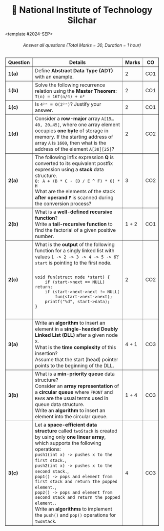 <div align="center">
  <h1>🏫 National Institute of Technology Silchar</h1>
</div>

<CodeTabs :languages="[
  { name: '2024-SEP', slot: '2024-SEP' },
]">

<template #2024-SEP>

<div align="center">
  <h6> Answer all questions (Total Marks = 30, Duration = 1 hour)</h6>
</div>

<table border="1" style="width: 100%; border-collapse: collapse;">
  <thead>
    <tr>
      <th>Question</th>
      <th>Details</th>
      <th>Marks</th>
      <th>CO</th>
    </tr>
  </thead>
  <tbody>
    <tr>
      <td><strong>1(a)</strong></td>
      <td>Define <strong>Abstract Data Type (ADT)</strong> with an example.</td>
      <td>2</td>
      <td>CO1</td>
    </tr>
    <tr>
      <td><strong>1(b)</strong></td>
      <td>Solve the following recurrence relation using the <strong>Master Theorem</strong>:<br><code>T(n) = 16T(n/4) + n³</code></td>
      <td>2</td>
      <td>CO1</td>
    </tr>
    <tr>
      <td><strong>1(c)</strong></td>
      <td>Is <code>4²ⁿ = O(2²ⁿ)</code>? Justify your answer.</td>
      <td>2</td>
      <td>CO1</td>
    </tr>
    <tr>
      <td><strong>1(d)</strong></td>
      <td>Consider a <strong>row-major</strong> array <code>A[15…40, 20…45]</code>, where one array element occupies <strong>one byte</strong> of storage in memory. If the starting address of array <code>A</code> is <code>1600</code>, then what is the address of the element <code>A[30][25]</code>?</td>
      <td>2</td>
      <td>CO2</td>
    </tr>
    <tr>
      <td><strong>2(a)</strong></td>
      <td>The following infix expression <strong>Q</strong> is converted to its equivalent postfix expression using a <strong>stack</strong> data structure.<br><code>Q: A + (B * C - (D / E ^ F) * G) * H</code><br>What are the elements of the stack <strong>after operand <code>F</code></strong> is scanned during the conversion process?</td>
      <td>3</td>
      <td>CO2</td>
    </tr>
    <tr>
      <td><strong>2(b)</strong></td>
      <td>What is a <strong>well-defined recursive function</strong>?<br>Write a <strong>tail-recursive function</strong> to find the factorial of a given positive number.</td>
      <td>1 + 2</td>
      <td>CO1</td>
    </tr>
    <tr>
      <td><strong>2(c)</strong></td>
      <td>
        What is the <strong>output</strong> of the following function for a singly linked list with values <code>1 -> 2 -> 3 -> 4 -> 5 -> 6</code>?<br><code>start</code> is pointing to the first node.<br>
        <pre><code class="language-c">
void fun(struct node *start) {
    if (start->next == NULL) return;
    if (start->next->next != NULL)
        fun(start->next->next);
    printf("%d", start->data);
}
        </code></pre>
      </td>
      <td>2</td>
      <td>CO2</td>
    </tr>
    <tr>
      <td><strong>3(a)</strong></td>
      <td>Write an <strong>algorithm</strong> to insert an element in a <strong>single-headed Doubly Linked List (DLL)</strong> after a given node <code>X</code>.<br>What is the <strong>time complexity</strong> of this insertion?<br>Assume that the start (head) pointer points to the beginning of the DLL.</td>
      <td>4 + 1</td>
      <td>CO3</td>
    </tr>
    <tr>
      <td><strong>3(b)</strong></td>
      <td>What is a <strong>min-priority queue</strong> data structure?<br>Consider an <strong>array representation</strong> of a <strong>circular queue</strong> where <code>FRONT</code> and <code>REAR</code> are the usual terms used in queue data structure.<br>Write an <strong>algorithm</strong> to insert an element into the circular queue.</td>
      <td>1 + 4</td>
      <td>CO3</td>
    </tr>
    <tr>
      <td><strong>3(c)</strong></td>
      <td>
        Let a <strong>space-efficient data structure</strong> called <code>twoStack</code> is created by using only <strong>one linear array</strong>, which supports the following operations:<br>
        <code>push1(int x) -> pushes x to the first stack.</code>,<br>
        <code>push2(int x) -> pushes x to the second stack.</code>,<br>
        <code>pop1() -> pops and element from first stack and return the popped element.</code>,<br>
        <code>pop2() -> pops and element from second stack and return the popped element.</code>.<br>
        Write an <strong>algorithms</strong> to implement the <code>push()</code> and <code>pop()</code> operations for <code>twoStack</code>.
      </td>
      <td>4</td>
      <td>CO3</td>
    </tr>
  </tbody>
</table>

</template>
</CodeTabs>
